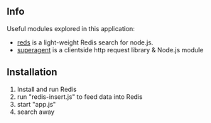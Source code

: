 ## Info

Useful modules explored in this application:
* [reds](https://github.com/visionmedia/reds) is a light-weight Redis search for node.js.
* [superagent](https://github.com/visionmedia/superagent) is a clientside http request library & Node.js module

## Installation

1. Install and run Redis
2. run "redis-insert.js" to feed data into Redis
3. start "app.js"
4. search away